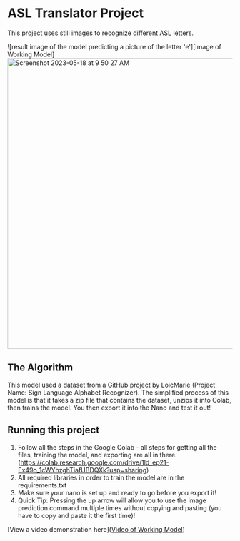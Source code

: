 # ASL Translator Project 

This project uses still images to recognize different ASL letters.

![result image of the model predicting a picture of the letter 'e'][Image of Working Model]
<img width="652" alt="Screenshot 2023-05-18 at 9 50 27 AM" src="https://github.com/apcxa/asl_abc/assets/133288638/80ff687f-109c-4c87-bec6-1384edc22109">


## The Algorithm

This model used a dataset from a GitHub project by LoicMarie (Project Name: Sign Language Alphabet Recognizer). The simplified process of this model is that it takes a zip file that contains the dataset, unzips it into Colab, then trains the model. You then export it into the Nano and test it out!

## Running this project

1. Follow all the steps in the Google Colab - all steps for getting all the files, training the model, and exporting are all in there. (https://colab.research.google.com/drive/1ld_ep21-Ex49o_1cWYhzghTiafUBDQXk?usp=sharing)
2. All required libraries in order to train the model are in the requirements.txt 
3. Make sure your nano is set up and ready to go before you export it!
4. Quick Tip: Pressing the up arrow will allow you to use the image prediction command multiple times without copying and pasting (you have to copy and paste it the first time)!

[View a video demonstration here]([Video of Working Model](https://youtu.be/hMjLQokgAl8))
